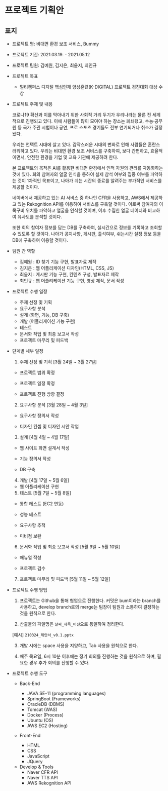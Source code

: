 # 프로젝트 기획안

## 표지

+ 프로젝트 명: 비대면 환경 보조 서비스, Bummy

+ 프로젝트 기간: 2021.03.19. - 2021.05.12

+ 프로젝트 팀원: 김예원, 김지은, 최윤지, 최인규

+ 프로젝트 목표
  + 멀티캠퍼스 디지털 핵심인재 양성훈련(K-DIGITAL) 프로젝트 경진대회 대상 수상
  
+ 프로젝트 주제 및 내용

  코로나19 확산과 이를 막아내기 위한 사회적 거리 두기가 우리나라는 물론 전 세계적으로 진행되고 있다. 이에 사람들이 많이 모여야 하는 장소는 폐쇄됐고, 수능·공무원 등 국가 주관 시험이나 공연, 프로 스포츠 경기들도 전부 연기되거나 취소가 결정됐다.

  우리는 언택트 시대에 살고 있다. 갑작스러운 시대의 변화로 인해 사람들은 혼란스러워하고 있다. 우리는 비대면 환경 보조 서비스를 구축하여, 보다 간편하고, 효율적이면서, 안전한 환경을 기업 및 교육 기관에 제공하려 한다. 

  본 프로젝트의 목적은 AI를 활용한 비대면 환경에서 인적 자원의 관리를 자동화하는 것에 있다. 회의 참여자의 얼굴 인식을 통하여 실제 참석 여부와 집중 여부를 파악하는 것이 1차적인 목표이고, 나아가 쉬는 시간의 종료를 알려주는 부가적인 서비스를 제공할 것이다. 

  네이버에서 제공하고 있는 AI 서비스 중 하나인 CFR을 사용하고, AWS에서 제공하고 있는 Rekognition API를 이용하여 서비스를 구축할 것이다. 이로써 참여자의 이목구비 위치를 파악하고 얼굴을 인식할 것이며, 이후 수집한 얼굴 데이터와 비교하여 유사도를 분석할 것이다. 

  또한 회의 참여자 정보를 담는 DB를 구축하여, 실시간으로 정보를 기록하고 조회할 수 있도록 할 것이다. 나아가 공지사항, 게시판, 출석여부, 쉬는시간 설정 정보 등을 DB에 구축하여 이용할 것이다.

* 팀원 간 역할

  * 김예원 : ID 찾기 기능 구현, 발표자료 제작
  * 김지은 : 웹 어플리케이션 디자인(HTML, CSS, JS)
  * 최윤지 : 게시판 기능 구현, 컨텐츠 구성, 발표자료 제작
  * 최인규 : 웹 어플리케이션 기능 구현, 영상 제작, 문서 작성

* 프로젝트 수행 일정

  * 주제 선정 및 기획
  * 요구사항 분석
  * 설계 (화면, 기능, DB 구축)
  * 개발 (어플리케이션 기능 구현)
  * 테스트
  * 문서화 작업 및 최종 보고서 작성
  * 프로젝트 마무리 및 피드백

* 단계별 세부 일정

  1) 주제 선정 및 기획 [3월 24일 ~ 3월 27일]

  * 프로젝트 범위 확정
  * 프로젝트 일정 확정

  * 프로젝트 진행 방향 결정

  2) 요구사항 분석 [3월 28일 ~ 4월 3일]

  * 요구사항 정의서 작성

  * 디자인 컨셉 및 디자인 시안 작업

  3) 설계 [4월 4일 ~ 4월 17일]

  * 웹 사이트 화면 설계서 작성

  * 기능 정의서 작성

  * DB 구축

  4) 개발 [4월 17일 ~ 5월 6일]

  * 웹 어플리케이션 구현

  5) 테스트 [5월 7일 ~ 5월 8일]

  * 통합 테스트 (EC2 연동)

  * 성능 테스트

  * 요구사항 추적

  * 미비점 보완

  6) 문서화 작업 및 최종 보고서 작성 [5월 9일 ~ 5월 10일]

  * 매뉴얼 작성

  * 프로젝트 검수

  7) 프로젝트 마무리 및 피드백 [5월 11일 ~ 5월 12일]

* 프로젝트 수행 방법

  1) 프로젝트는 Github을 통해 협업으로 진행한다. 커밋은 bum이라는 branch를 사용하고, develop branch로의 merge는 팀장이 팀원과 소통하여 결정하는 것을 원칙으로 한다.

  2) 산출물의 파일명은 `날짜_제목_버전`으로 통일하여 정리한다.

  [예시] `210324_제안서_v0.1.pptx`

  3) 개발 시에는 space 사용을 지양하고, Tab 사용을 원칙으로 한다.

  4) 매주 목요일, 6시 10분 이후에는 정기 회의를 진행하는 것을 원칙으로 하며, 필요한 경우 추가 회의를 진행할 수 있다.

* 프로젝트 수행 도구

  * Back-End
    * JAVA SE-11 (programming languages)
    * SpringBoot (Frameworks)
    * OracleDB (DBMS)
    * Tomcat (WAS)
    * Docker (Process)
    * Ubuntu (OS)
    * AWS EC2 (Hosting)

  * Front-End
    *  HTML
    *  CSS
    * JavaScript
    * JQuery

  + Develop & Tools
    + Naver CFR API
    + Naver TTS API
    + AWS Rekognition API 